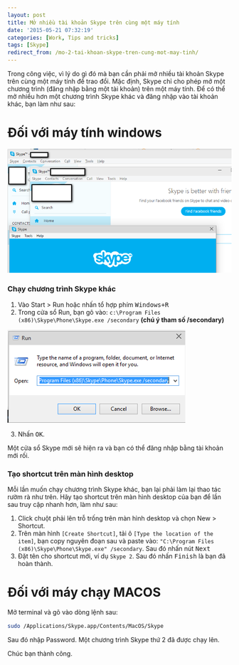 ```yaml
---
layout: post
title: Mở nhiều tài khoản Skype trên cùng một máy tính
date: '2015-05-21 07:32:19'
categories: [Work, Tips and tricks]
tags: [Skype]
redirect_from: /mo-2-tai-khoan-skype-tren-cung-mot-may-tinh/
---
```


Trong công việc, vì lý do gì đó mà bạn cần phải mở nhiều tài khoản Skype trên cùng một máy tính để trao đổi.
Mặc định, Skype chỉ cho phép mở một chương trình (đăng nhập bằng một tài khoản) trên một máy tính. Để có thể mở nhiều hơn một chương trình Skype khác và đăng nhập vào tài khoản khác, bạn làm như sau:
# Đối với máy tính windows

![](/images/2015/05/2015-05-21_142908.png)

### Chạy chương trình Skype khác
1. Vào Start > Run hoặc nhấn tổ hợp phím <kbd>Windows+R</kbd>
2. Trong cửa sổ Run, bạn gõ vào: `c:\Program Files (x86)\Skype\Phone\Skype.exe /secondary` **(chú ý tham số /secondary)**

![](/images/2015/05/2015-05-21_141718.png)

3. Nhấn <kbd>OK</kbd>. 

Một cửa sổ Skype mới sẽ hiện ra và bạn có thể đăng nhập bằng tài khoản mới rối.

### Tạo shortcut trên màn hình desktop
Mỗi lần muốn chạy chương trình Skype khác, bạn lại phải làm lại thao tác rườm rà như trên. Hãy tạo shortcut trên màn hình desktop của bạn để lần sau truy cập nhanh hơn, làm như sau:
1. Click chuột phải lên trỗ trống trên màn hình desktop và chọn New > Shortcut.
2. Trên màn hình `[Create Shortcut]`, tải ô `[Type the location of the item]`, bạn copy nguyên đoạn sau và paste vào: `"C:\Program Files (x86)\Skype\Phone\Skype.exe" /secondary`. Sau đó nhấn nút <kbd>Next</kbd>
3. Đặt tên cho shortcut mới, ví dụ `Skype 2`. Sau đó nhấn <kbd>Finish</kbd> là bạn đã hoàn thành.

# Đối với máy chạy MACOS
Mở terminal và gõ vào dòng lệnh sau:

~~~ sh
sudo /Applications/Skype.app/Contents/MacOS/Skype
~~~

Sau đó nhập Password. Một chương trình Skype thứ 2 đã được chạy lên.

Chúc bạn thành công.